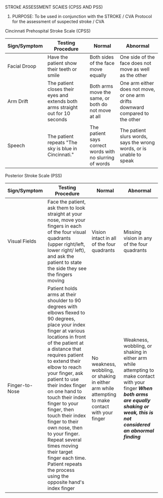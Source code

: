 STROkE ASSESSMENT SCAlES (CPSS AND PSS)

1. PURPOSE: To be used in conjunction with the STROKE / CVA Protocol for the assessment of suspected stroke / CVA

Cincinnati Prehospital Stroke Scale (CPSS)

| Sign/Symptom | Testing Procedure | Normal | Abnormal |
|--------------|-------------------|--------|----------|
| Facial Droop | Have the patient show their teeth or smile | Both sides of the face move equally | One side of the face does not move as well as the other |
| Arm Drift | The patient closes their eyes and extends both arms straight out for 10 seconds | Both arms move the same, or both do not move at all | One arm either does not move, or one arm drifts downward compared to the other |
| Speech | The patient repeats "The sky is blue in Cincinnati." | The patient says correct words with no slurring of words | The patient slurs words, says the wrong words, or is unable to speak |

Posterior Stroke Scale (PSS)

| Sign/Symptom | Testing Procedure | Normal | Abnormal |
|--------------|-------------------|--------|----------|
| Visual Fields | Face the patient, ask them to look straight at your nose, move your fingers in each of the four visual quadrants (upper right/left, lower right/ left), and ask the patient to state the side they see the fingers moving | Vision intact in all of the four quadrants | Missing vision in any of the four quadrants |
| Finger-to-Nose | Patient holds arms at their shoulder to 90 degrees with elbows flexed to 90 degrees, place your index finger at various locations in front of the patient at a distance that requires patient to extend their elbow to reach your finger, ask patient to use their index finger on one hand to touch their index finger to your finger, then touch their index finger to their own nose, then to your finger. Repeat several times moving their target finger each time. Patient repeats the process using the opposite hand's index finger | No weakness, wobbling, or shaking in either arm while attempting to make contact with your finger | Weakness, wobbling, or shaking in either arm while attempting to make contact with your finger ***When both arms are equally shaking or weak, this is not considered an abnormal finding*** |






